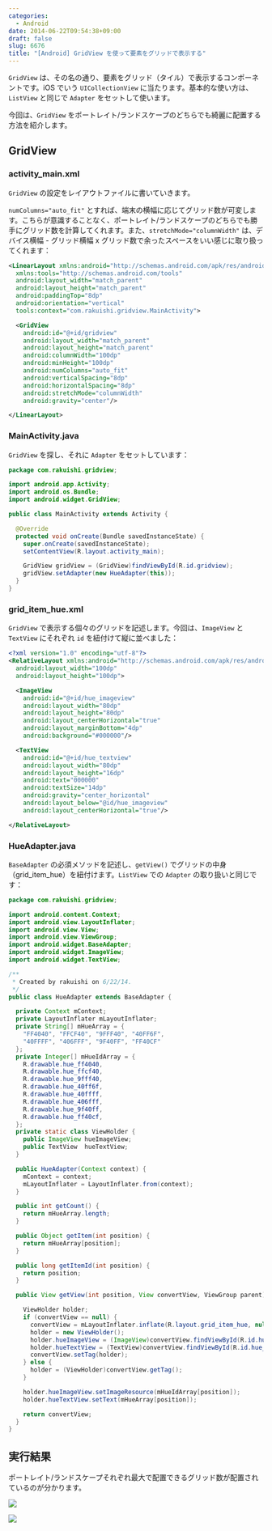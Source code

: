 ```yaml
---
categories:
  - Android
date: 2014-06-22T09:54:38+09:00
draft: false
slug: 6676
title: "[Android] GridView を使って要素をグリッドで表示する"
---
```


`GridView` は、その名の通り、要素をグリッド（タイル）で表示するコンポーネントです。iOS でいう `UICollectionView` に当たります。基本的な使い方は、`ListView` と同じで `Adapter` をセットして使います。

今回は、`GridView` をポートレイト/ランドスケープのどちらでも綺麗に配置する方法を紹介します。

## GridView

### activity_main.xml

`GridView` の設定をレイアウトファイルに書いていきます。

`numColumns="auto_fit"` とすれば、端末の横幅に応じてグリッド数が可変します。こちらが意識することなく、ポートレイト/ランドスケープのどちらでも勝手にグリッド数を計算してくれます。また、`stretchMode="columnWidth"` は、デバイス横幅 - グリッド横幅 x グリッド数で余ったスペースをいい感じに取り扱ってくれます：

```xml
<LinearLayout xmlns:android="http://schemas.android.com/apk/res/android"
  xmlns:tools="http://schemas.android.com/tools"
  android:layout_width="match_parent"
  android:layout_height="match_parent"
  android:paddingTop="8dp"
  android:orientation="vertical"
  tools:context="com.rakuishi.gridview.MainActivity">

  <GridView
    android:id="@+id/gridview"
    android:layout_width="match_parent"
    android:layout_height="match_parent"
    android:columnWidth="100dp"
    android:minHeight="100dp"
    android:numColumns="auto_fit"
    android:verticalSpacing="8dp"
    android:horizontalSpacing="8dp"
    android:stretchMode="columnWidth"
    android:gravity="center"/>

</LinearLayout>
```

### MainActivity.java

`GridView` を探し、それに `Adapter` をセットしています：

```java
package com.rakuishi.gridview;

import android.app.Activity;
import android.os.Bundle;
import android.widget.GridView;

public class MainActivity extends Activity {

  @Override
  protected void onCreate(Bundle savedInstanceState) {
    super.onCreate(savedInstanceState);
    setContentView(R.layout.activity_main);

    GridView gridView = (GridView)findViewById(R.id.gridview);
    gridView.setAdapter(new HueAdapter(this));
  }
}
```

### grid_item_hue.xml

`GridView` で表示する個々のグリッドを記述します。今回は、`ImageView` と `TextView` にそれぞれ `id` を紐付けて縦に並べました：

```xml
<?xml version="1.0" encoding="utf-8"?>
<RelativeLayout xmlns:android="http://schemas.android.com/apk/res/android"
  android:layout_width="100dp"
  android:layout_height="100dp">

  <ImageView
    android:id="@+id/hue_imageview"
    android:layout_width="80dp"
    android:layout_height="80dp"
    android:layout_centerHorizontal="true"
    android:layout_marginBottom="4dp"
    android:background="#000000"/>

  <TextView
    android:id="@+id/hue_textview"
    android:layout_width="80dp"
    android:layout_height="16dp"
    android:text="000000"
    android:textSize="14dp"
    android:gravity="center_horizontal"
    android:layout_below="@id/hue_imageview"
    android:layout_centerHorizontal="true"/>

</RelativeLayout>
```

### HueAdapter.java

`BaseAdapter` の必須メソッドを記述し、`getView()` でグリッドの中身（grid_item_hue）を紐付けます。`ListView` での `Adapter` の取り扱いと同じです：

```java
package com.rakuishi.gridview;

import android.content.Context;
import android.view.LayoutInflater;
import android.view.View;
import android.view.ViewGroup;
import android.widget.BaseAdapter;
import android.widget.ImageView;
import android.widget.TextView;

/**
 * Created by rakuishi on 6/22/14.
 */
public class HueAdapter extends BaseAdapter {

  private Context mContext;
  private LayoutInflater mLayoutInflater;
  private String[] mHueArray = {
    "FF4040", "FFCF40", "9FFF40", "40FF6F",
    "40FFFF", "406FFF", "9F40FF", "FF40CF"
  };
  private Integer[] mHueIdArray = {
    R.drawable.hue_ff4040,
    R.drawable.hue_ffcf40,
    R.drawable.hue_9fff40,
    R.drawable.hue_40ff6f,
    R.drawable.hue_40ffff,
    R.drawable.hue_406fff,
    R.drawable.hue_9f40ff,
    R.drawable.hue_ff40cf,
  };
  private static class ViewHolder {
    public ImageView hueImageView;
    public TextView  hueTextView;
  }

  public HueAdapter(Context context) {
    mContext = context;
    mLayoutInflater = LayoutInflater.from(context);
  }

  public int getCount() {
    return mHueArray.length;
  }

  public Object getItem(int position) {
    return mHueArray[position];
  }

  public long getItemId(int position) {
    return position;
  }

  public View getView(int position, View convertView, ViewGroup parent) {

    ViewHolder holder;
    if (convertView == null) {
      convertView = mLayoutInflater.inflate(R.layout.grid_item_hue, null);
      holder = new ViewHolder();
      holder.hueImageView = (ImageView)convertView.findViewById(R.id.hue_imageview);
      holder.hueTextView = (TextView)convertView.findViewById(R.id.hue_textview);
      convertView.setTag(holder);
    } else {
      holder = (ViewHolder)convertView.getTag();
    }

    holder.hueImageView.setImageResource(mHueIdArray[position]);
    holder.hueTextView.setText(mHueArray[position]);

    return convertView;
  }
}
```

## 実行結果

ポートレイト/ランドスケープそれぞれ最大で配置できるグリッド数が配置されているのが分かります。

![](/images/2014/06/6676_1.png)

![](/images/2014/06/6676_2.png)
